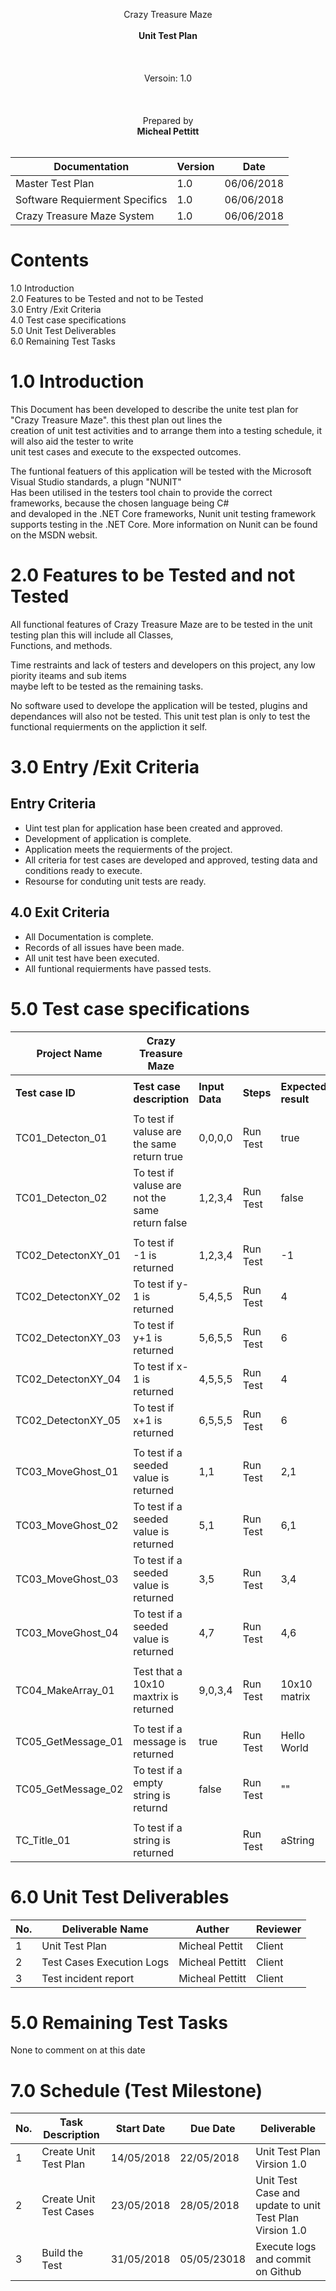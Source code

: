 
<p align = "center">
  Crazy Treasure Maze<br>
  <br>
  <b>Unit Test Plan</b><br>
  <br>
  <br>
  <br>
  Versoin: 1.0<br>
  <br>
  <br>
  <br>
  Prepared by<br>
  <b>Micheal Pettitt</b><br>
  <br>
  
  

|<b>Documentation</b>|<b>Version</b>|<b>Date</b>|  
|--------------------|--------------|----------|  
|Master Test Plan|1.0|06/06/2018|
|Software Requierment Specifics|1.0|06/06/2018|
|Crazy Treasure Maze System|1.0|06/06/2018|

  
# Contents
  
1.0 Introduction  
2.0 Features to be Tested and not to be Tested  
3.0 Entry /Exit Criteria   
4.0 Test case specifications   
5.0 Unit Test Deliverables   
6.0 Remaining Test Tasks  
  
 
  
# 1.0 Introduction  
This Document has been developed to describe the unite test plan for "Crazy Treasure Maze". this thest plan out lines the  
creation of unit test activities and to arrange them into a testing schedule, it will also aid the tester to write  
unit test cases and execute to the exspected outcomes.  
  
The funtional featuers of this application will be tested with the Microsoft Visual Studio standards, a plugn "NUNIT"  
Has been utilised in the testers tool chain to provide the correct frameworks, because the chosen language being C#  
and devaloped in the .NET Core frameworks, Nunit unit testing framework supports testing in the .NET Core. 
More information on Nunit can be found on the MSDN websit.
  
# 2.0 Features to be Tested and not Tested  
All functional features of Crazy Treasure Maze are to be tested in the unit testing plan this will include all Classes,  
Functions, and methods.  
  
Time restraints and lack of testers and developers on this project, any low piority iteams and sub items  
maybe left to be tested as the remaining tasks.

No software used to develope the application will be tested, plugins and dependances will also not be tested.
This unit test plan is only to test the functional requierments on the appliction it self.
  
# 3.0 Entry /Exit Criteria
## Entry Criteria  
  * Uint test plan for application hase been created and approved.  
  * Development of application is complete.  
  * Application meets the requierments of the project.
  * All criteria for test cases are developed and approved, testing data and conditions ready to execute.
  * Resourse for conduting unit tests are ready.  
  
## 4.0 Exit Criteria  
  * All Documentation is complete.
  * Records of all issues have been made.
  * All unit test have been executed.
  * All funtional requierments have passed tests.
  
# 5.0 Test case specifications  

|Project Name|Crazy Treasure Maze||||||    
|---|---|---|---|---|---|---|   
||||||||  
|<b>Test case ID</b>|<b>Test case description</b>|<b>Input Data</b>|<b>Steps|<b>Expected result</b>|<b>Status|<b>Actual Result</b>|  
||||||||    
|TC01_Detecton_01|To test if valuse are the same return true|0,0,0,0|Run Test|true|PASS|true| 
|TC01_Detecton_02|To test if valuse are not the same return false|1,2,3,4|Run Test|false|PASS|true|  
||||||||  
|TC02_DetectonXY_01|To test if -1 is returned|1,2,3,4|Run Test|-1|PASS|-1|  
|TC02_DetectonXY_02|To test if y-1 is returned|5,4,5,5|Run Test|4|PASS|4|  
|TC02_DetectonXY_03|To test if y+1 is returned|5,6,5,5|Run Test|6|PASS|6|  
|TC02_DetectonXY_04|To test if x-1 is returned|4,5,5,5|Run Test|4|PASS|4|   
|TC02_DetectonXY_05|To test if x+1 is returned|6,5,5,5|Run Test|6|PASS|6| 
||||||||
|TC03_MoveGhost_01|To test if a seeded value is returned|1,1|Run Test|2,1|PASS|2,1|
|TC03_MoveGhost_02|To test if a seeded value is returned|5,1|Run Test|6,1|PASS|6,1|
|TC03_MoveGhost_03|To test if a seeded value is returned|3,5|Run Test|3,4|PASS|3,4|
|TC03_MoveGhost_04|To test if a seeded value is returned|4,7|Run Test|4,6|PASS|4,6|  
||||||||  
|TC04_MakeArray_01|Test that a 10x10 maxtrix is returned|9,0,3,4|Run Test|10x10 matrix|PASS|10x10 matrix|  
||||||||  
|TC05_GetMessage_01|To test if a message is returned|true|Run Test|Hello World|PASS|Hello World|  
|TC05_GetMessage_02|To test if a empty string is returnd|false|Run Test|""|PASS|""|  
||||||||  
|TC_Title_01|To test if a string is returned||Run Test|aString|PASS|aString|  
  
  
  
# 6.0 Unit Test Deliverables  

|<b>No.</b>|<b>Deliverable Name</b>|<b>Auther</b>|<b>Reviewer</b>|  
|------------|-----------------------|-------------|---------------|  
|1|Unit Test Plan|Micheal Pettit|Client|
|2|Test Cases Execution Logs|Micheal Pettitt|Client|
|3|Test incident report|Micheal Pettitt|Client|  
  
# 5.0 Remaining Test Tasks  
None to comment on at this date  
  
# 7.0 Schedule (Test Milestone)
|<b>No.</b>|<b>Task Description</b>|<b>Start Date</b>|<b>Due Date</b>|<b>Deliverable</b>|  
|----------|-----------------------|-----------------|---------------|------------------|
|1|Create Unit Test Plan|14/05/2018|22/05/2018|Unit Test Plan Virsion 1.0|
|2|Create Unit Test Cases|23/05/2018|28/05/2018|Unit Test Case and update to unit Test Plan Virsion 1.0|
|3|Build the Test|31/05/2018|05/05/23018|Execute logs and commit on Github|  

